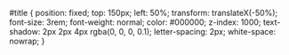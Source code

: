 
<head>
  <meta charset="UTF-8">
  <meta name="viewport" content="width=device-width, initial-scale=1.0">
  <title>my 20s with Whispering</title>
  <link rel="preconnect" href="https://fonts.googleapis.com">
  <link rel="preconnect" href="https://fonts.gstatic.com" crossorigin>
  <link href="https://fonts.googleapis.com/css2?family=Whisper&display=swap" rel="stylesheet">
  <link rel="stylesheet" href="style.css">
</head>

#title {
 position: fixed;
 top: 150px;
 left: 50%;
 transform: translateX(-50%);
 font-size: 3rem;
 font-weight: normal;
 color: #000000;
 z-index: 1000;
 text-shadow: 2px 2px 4px rgba(0, 0, 0, 0.1);
 letter-spacing: 2px;
 white-space: nowrap;
}
